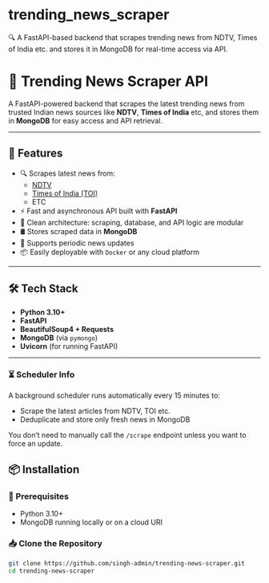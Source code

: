 # trending_news_scraper
🔍 A FastAPI-based backend that scrapes trending news from NDTV, Times of India etc. and stores it in MongoDB for real-time access via API.

# 📰 Trending News Scraper API

A FastAPI-powered backend that scrapes the latest trending news from trusted Indian news sources like **NDTV**, **Times of India** etc, and stores them in **MongoDB** for easy access and API retrieval.

---

## 🚀 Features

- 🔍 Scrapes latest news from:
  - [NDTV](https://www.ndtv.com/latest)
  - [Times of India (TOI)](https://timesofindia.indiatimes.com/rssfeedstopstories.cms)
  - ETC
- ⚡ Fast and asynchronous API built with **FastAPI**
- 🧠 Clean architecture: scraping, database, and API logic are modular
- 🛢️ Stores scraped data in **MongoDB**
- 🔁 Supports periodic news updates
- 📦 Easily deployable with `Docker` or any cloud platform

---

## 🛠️ Tech Stack

- **Python 3.10+**
- **FastAPI**
- **BeautifulSoup4 + Requests**
- **MongoDB** (via `pymongo`)
- **Uvicorn** (for running FastAPI)

---
### ⏳ Scheduler Info

A background scheduler runs automatically every 15 minutes to:
- Scrape the latest articles from NDTV, TOI etc.
- Deduplicate and store only fresh news in MongoDB

You don’t need to manually call the `/scrape` endpoint unless you want to force an update.


## 📦 Installation

### 🔧 Prerequisites

- Python 3.10+
- MongoDB running locally or on a cloud URI

### 📥 Clone the Repository

```bash
git clone https://github.com/singh-admin/trending-news-scraper.git
cd trending-news-scraper

